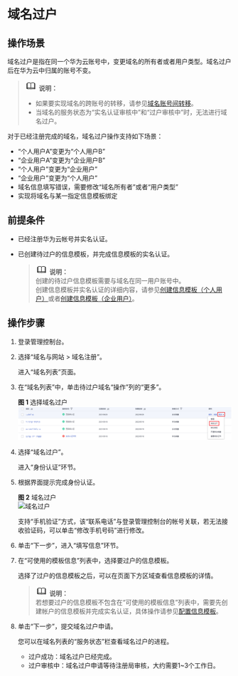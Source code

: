# 域名过户<a name="domain_ug_350002"></a>

## 操作场景<a name="section132164413515"></a>

域名过户是指在同一个华为云账号中，变更域名的所有者或者用户类型。域名过户后在华为云中归属的账号不变。

>![](public_sys-resources/icon-note.gif) **说明：**   
>-   如果要实现域名的跨账号的转移，请参见[域名账号间转移](域名账号间转移.md)。  
>-   当域名的服务状态为“实名认证审核中”和“过户审核中”时，无法进行域名过户。  

对于已经注册完成的域名，域名过户操作支持如下场景：

-   “个人用户A”变更为“个人用户B”
-   “企业用户A”变更为“企业用户B”
-   “个人用户”变更为“企业用户”
-   “企业用户”变更为“个人用户”
-   域名信息填写错误，需要修改“域名所有者”或者“用户类型”
-   实现将域名与某一指定信息模板绑定

## 前提条件<a name="section849189121919"></a>

-   已经注册华为云帐号并实名认证。
-   已创建待过户的信息模板，并完成信息模板的实名认证。

    >![](public_sys-resources/icon-note.gif) **说明：**   
    >创建的待过户信息模板需要与域名在同一用户账号中。  
    >创建信息模板并实名认证的详细内容，请参见[创建信息模板（个人用户）](创建信息模板（个人用户）.md)或者[创建信息模板（企业用户）](创建信息模板（企业用户）.md)。  


## 操作步骤<a name="section13249271962"></a>

1.  登录管理控制台。
2.  选择“域名与网站 \> 域名注册”。

    进入“域名列表”页面。


1.  在“域名列表”中，单击待过户域名“操作”列的“更多”。

    **图 1**  选择域名过户<a name="fig1315721716715"></a>  
    ![](figures/选择域名过户.png "选择域名过户")

2.  选择“域名过户”。

    进入“身份认证”环节。

3.  根据界面提示完成身份认证。

    **图 2**  域名过户<a name="fig488581123517"></a>  
    ![](figures/域名过户.png "域名过户")

    支持“手机验证”方式，该“联系电话”与登录管理控制台的帐号关联，若无法接收验证码，可以单击“修改手机号码”进行修改。

4.  单击“下一步”，进入“填写信息”环节。
5.  在“可使用的模板信息”列表中，选择要过户的信息模板。

    选择了过户的信息模板之后，可以在页面下方区域查看信息模板的详情。

    >![](public_sys-resources/icon-note.gif) **说明：**   
    >若想要过户的信息模板不包含在“可使用的模板信息”列表中，需要先创建帐户的信息模板并完成实名认证，具体操作请参见[配置信息模板](https://support.huaweicloud.com/qs-domain/zh-cn_topic_0122928867.html)。  

6.  单击“下一步”，提交域名过户申请。

    您可以在域名列表的“服务状态”栏查看域名过户的进程。

    -   过户成功：域名过户已经完成。
    -   过户审核中：域名过户申请等待注册局审核，大约需要1\~3个工作日。


